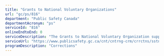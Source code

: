 ```yaml
---
title: "Grants to National Voluntary Organizations"
url: "gc/ps/816"
department: "Public Safety Canada"
departmentAcronym: "ps"
serviceId: "816"
onlineEndtoEnd: 0
serviceDescription: "The Grants to National Voluntary Organization supports the development of public safety policies and delivery of services by providing funding to national voluntary organizations to maintain a national structure and cover core operating expenses."
serviceUrl: "https://www.publicsafety.gc.ca/cnt/cntrng-crm/crrctns/sstnng-fndng-prgrm-en.aspx"
programDescription: "Corrections"
---
```

